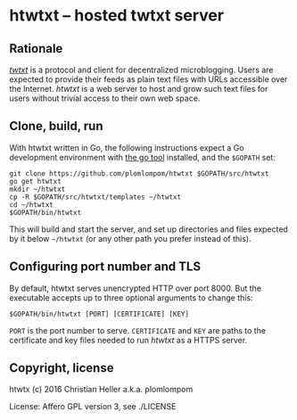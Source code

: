 htwtxt – hosted twtxt server
============================

Rationale
---------

[*twtxt*](https://github.com/buckket/twtxt) is a protocol and client for
decentralized microblogging. Users are expected to provide their feeds as plain
text files with URLs accessible over the Internet. *htwtxt* is a web server to
host and grow such text files for users without trivial access to their own web
space.

Clone, build, run
-----------------

With htwtxt written in Go, the following instructions expect a Go development
environment with [the go tool](https://golang.org/cmd/go/) installed, and the 
`$GOPATH` set:

    git clone https://github.com/plomlompom/htwtxt $GOPATH/src/htwtxt
    go get htwtxt
    mkdir ~/htwtxt
    cp -R $GOPATH/src/htwtxt/templates ~/htwtxt
    cd ~/htwtxt
    $GOPATH/bin/htwtxt

This will build and start the server, and set up directories and files expected
by it below `~/htwtxt` (or any other path you prefer instead of this).

Configuring port number and TLS
-------------------------------

By default, htwtxt serves unencrypted HTTP over port 8000. But the executable
accepts up to three optional arguments to change this:

    $GOPATH/bin/htwtxt [PORT] [CERTIFICATE] [KEY]

`PORT` is the port number to serve. `CERTIFICATE` and `KEY` are paths to the
certificate and key files needed to run *htwtxt* as a HTTPS server.

Copyright, license
------------------

htwtx (c) 2016 Christian Heller a.k.a. plomlompom

License: Affero GPL version 3, see ./LICENSE
